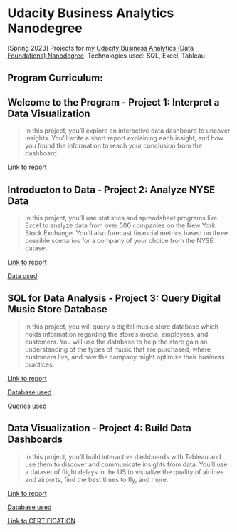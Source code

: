# Udacity Business Analytics Nanodegree 
[Spring 2023] Projects for my [Udacity Business Analytics (Data Foundations) Nanodegree](https://www.udacity.com/course/business-analytics-nanodegree--nd098). Technologies used: SQL, Excel, Tableau

## Program Curriculum:
## **Welcome to the Program** - Project 1: Interpret a Data Visualization
> In this project, you’ll explore an interactive data dashboard to uncover insights. You’ll write a short report explaining each insight, and how you found the information to reach your conclusion from the dashboard.
 
 [Link to report]([https://github.com/ashim1600/Business_Analysis_Projects/blob/main/Project1-Interpret_a_DataVisualization/Interpret%20a%20Data%20Visualization.pdf])


## **Introducton to Data** - Project 2: Analyze NYSE Data
> In this project, you'll use statistics and spreadsheet programs like Excel to analyze data from over 500 companies on the New York Stock Exchange. You'll also forecast financial metrics based on three possible scenarios for a company of your choice from the NYSE dataset.
 
 [Link to report](https://github.com/ashim1600/Business_Analysis_Projects/blob/main/Project2-Analysise_NYSE_Data/NYSE%20Analysis_%20Revenue%20by%20years%20in%20the%20Information%20Technology%20Sector.pdf)

[Data used](https://github.com/ashim1600/Business_Analysis_Projects/tree/main/Project2-Analysise_NYSE_Data/Data)

## **SQL for Data Analysis** - Project 3: Query Digital Music Store Database
> In this project, you will query a digital music store database which holds information regarding the store’s media, employees, and customers. You will use the database to help the store gain an understanding of the types of music that are purchased, where customers live, and how the company might optimize their business practices.

[Link to report](https://github.com/ashim1600/Business_Analysis_Projects/blob/main/Project%203%20-%20Query%20a%20Digital%20Music%20Store%20Database/Final%20Report.pdf)

[Database used](https://github.com/ashim1600/Business_Analysis_Projects/blob/main/Project%203%20-%20Query%20a%20Digital%20Music%20Store%20Database/Chinook%20Database.db)

[Queries used](https://github.com/ashim1600/Business_Analysis_Projects/tree/main/Project%203%20-%20Query%20a%20Digital%20Music%20Store%20Database/SQL%20Queries)

## **Data Visualization** - Project 4: Build Data Dashboards
>In this project, you’ll build interactive dashboards with Tableau and use them to discover and communicate insights from data. You’ll use a dataset of flight delays in the US to visualize the quality of airlines and airports, find the best times to fly, and more.
 
 [Link to report](https://github.com/ashim1600/Business_Analysis_Projects/blob/main/Project%204%20-%20Build%20Data%20Dashboards/Tableau%20Report%20.pdf)

[Database used](https://github.com/ashim1600/Business_Analysis_Projects/blob/main/Project%204%20-%20Build%20Data%20Dashboards/Dataset%20(flight%20Delays).zip)

 [Link to CERTIFICATION](https://github.com/ashim1600/Business_Analysis_Projects/blob/main/certificate.pdf)
